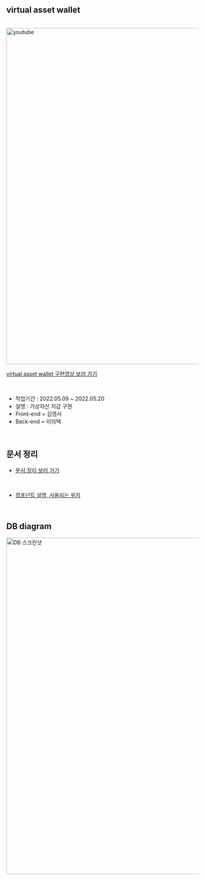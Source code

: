 ## virtual asset wallet

<br/>

<img width="882" alt="youtube" src="https://raw.githubusercontent.com/youngseoKim-kr/oceans-wallet/main/public/images/mqdefault_6s%20(1).webp?token=GHSAT0AAAAAABPZBOGWO3IQ3P6HZGQJGAJCYUQSQ7A">

[virtual asset wallet 구현영상 보러 가기](https://youtu.be/vgL40S1QpMk)

<br/>

- 작업기간 : 2022.05.09 ~ 2022.05.20
- 설명 : 가상자산 지갑 구현
- Front-end = 김영서
- Back-end = 이의택

<br />

## 문서 정리

- [문서 정리 보러 가기](https://valiant-ankle-585.notion.site/c41c4b01cd6844aeb24b44d165414b85)

<br />

- [컴포넌트 설명, 사용되는 위치](https://valiant-ankle-585.notion.site/f547339232df4c0b8b82aa1d5b67068f)


<br/>

## DB diagram

<img width="882" alt="DB 스크린샷" src="https://raw.githubusercontent.com/youngseoKim-kr/oceans-wallet/main/public/images/db.png?token=GHSAT0AAAAAABPZBOGXGAUPUMQ3275X3SNAYUQSQ3A">

<br/>
